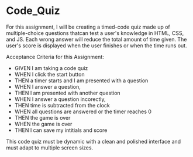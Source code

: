 # Code_Quiz

For this assignment, I will be creating a timed-code quiz made up of multiple-choice questions thatcan test a user's 
knowledge in HTML, CSS, and JS. Each wrong answer will reduce the total amount of time given. The user's score is 
displayed when the user finishes or when the time runs out. 

Acceptance Criteria for this Assignment:
- GIVEN I am taking a code quiz
- WHEN I click the start button
- THEN a timer starts and I am presented with a question
- WHEN I answer a question,
- THEN I am presented with another question
- WHEN I answer a question incorectly, 
- THEN time is subtracted from the clock
- WHEN all questions are answered or the timer reaches 0
- THEN the game is over
- WHEN the game is over
- THEN I can save my intitials and score

This code quiz must be dynamic with a clean and polished interface and must adapt to multiple screen sizes. 
